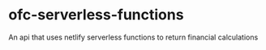 # ofc-serverless-functions
An api that uses netlify serverless functions to return financial calculations
